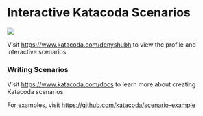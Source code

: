 # Interactive Katacoda Scenarios

[![](http://shields.katacoda.com/katacoda/denyshubh/count.svg)](https://www.katacoda.com/denyshubh "Get your profile on Katacoda.com")

Visit https://www.katacoda.com/denyshubh to view the profile and interactive scenarios

### Writing Scenarios
Visit https://www.katacoda.com/docs to learn more about creating Katacoda scenarios

For examples, visit https://github.com/katacoda/scenario-example
